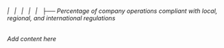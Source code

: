 ###### |   |   |   |   |   ├── Percentage of company operations compliant with local, regional, and international regulations

*Add content here*